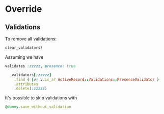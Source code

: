 # Override

## Validations
To remove all validations:
```ruby
clear_validators!
```

Assuming we have
```ruby
validates :zzzzz, presence: true
```

```ruby
  _validators[:zzzzz]
    .find { |v| v.is_a? ActiveRecord::Validations::PresenceValidator }
    .attributes
    .delete(:zzzzz)
```

It's possible to skip validations with
```ruby
@dummy.save_without_validation
```